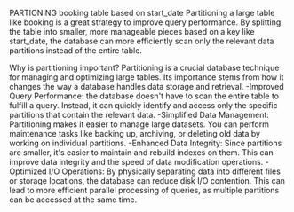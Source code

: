PARTIONING booking table based on start_date
Partitioning a large table like booking is a great strategy to improve query performance. By splitting the table into smaller, more manageable pieces based on a key like start_date, the database can more efficiently scan only the relevant data partitions instead of the entire table.

Why is partitioning important?
Partitioning is a crucial database technique for managing and optimizing large tables. Its importance stems from how it changes the way a database handles data storage and retrieval.
-Improved Query Performance: the database doesn't have to scan the entire table to fulfill a query. Instead, it can quickly identify and access only the specific partitions that contain the relevant data.
-Simplified Data Management: Partitioning makes it easier to manage large datasets. You can perform maintenance tasks like backing up, archiving, or deleting old data by working on individual partitions.
-Enhanced Data Integrity: Since partitions are smaller, it's easier to maintain and rebuild indexes on them. This can improve data integrity and the speed of data modification operations.
-Optimized I/O Operations: By physically separating data into different files or storage locations, the database can reduce disk I/O contention. This can lead to more efficient parallel processing of queries, as multiple partitions can be accessed at the same time.
